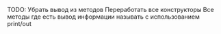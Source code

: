 TODO:
    Убрать вывод из методов
    Переработать все конструкторы
    Все методы где есть вывод информации называть с использованием print/out
